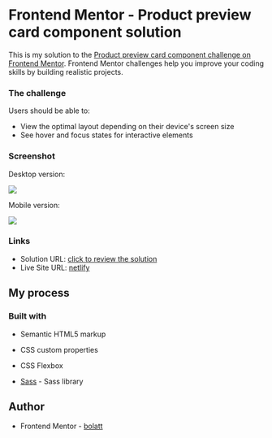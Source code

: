 # Frontend Mentor - Product preview card component solution

This is my solution to the [Product preview card component challenge on Frontend Mentor](https://www.frontendmentor.io/challenges/product-preview-card-component-GO7UmttRfa).
Frontend Mentor challenges help you improve your coding skills by building realistic projects.

### The challenge

Users should be able to:

- View the optimal layout depending on their device's screen size
- See hover and focus states for interactive elements

### Screenshot

Desktop version:

![](./images/Screenshot_desktop_version.png)

Mobile version:

![](./images/screenshot_mobile_version.png)

### Links

- Solution URL: [click to review the solution](https://www.frontendmentor.io/solutions/product-preview-card-component-WHO80nVNZZ)
- Live Site URL: [netlify](https://deft-dolphin-cdd71e.netlify.app/)

## My process

### Built with

- Semantic HTML5 markup
- CSS custom properties
- CSS Flexbox

- [Sass](https://sass-lang.com/) - Sass library

## Author

- Frontend Mentor - [bolatt](https://www.frontendmentor.io/profile/bolattt)
